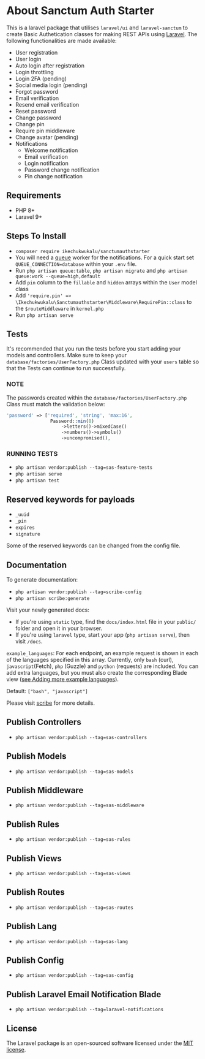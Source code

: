 # About Sanctum Auth Starter

This is a laravel package that utilises `laravel/ui` and `laravel-sanctum` to create Basic Authetication classes for making REST APIs using [Laravel](https://laravel.com/). The following functionalities are made available:

- User registration
- User login
- Auto login after registration
- Login throttling
- Login 2FA (pending)
- Social media login (pending)
- Forgot password
- Email verification
- Resend email verification
- Reset password
- Change password
- Change pin
- Require pin middleware
- Change avatar (pending)
- Notifications
  - Welcome notification
  - Email verification
  - Login notification
  - Password change notification
  - Pin change notification

## Requirements

- PHP 8+
- Laravel 9+

## Steps To Install

- `composer require ikechukwukalu/sanctumauthstarter`
- You will need a [queue](https://laravel.com/docs/9.x/queues#introduction) worker for the notifications. For a quick start set `QUEUE_CONNECTION=database` within your `.env` file.
- Run `php artisan queue:table`, `php artisan migrate` and `php artisan queue:work --queue=high,default`
- Add `pin` column to the `fillable` and `hidden` arrays within the `User` model class
- Add `'require.pin' => \Ikechukwukalu\Sanctumauthstarter\Middleware\RequirePin::class` to the `$routeMiddleware` in `kernel.php`
- Run `php artisan serve`

## Tests

It's recommended that you run the tests before you start adding your models and controllers.
Make sure to keep your `database/factories/UserFactory.php` Class updated with your `users` table so that the Tests can continue to run successfully.

### NOTE

The passwords created within the `database/factories/UserFactory.php` Class must match the validation below:

``` PHP
'password' => ['required', 'string', 'max:16',
                Password::min(8)
                    ->letters()->mixedCase()
                    ->numbers()->symbols()
                    ->uncompromised(),
```

### RUNNING TESTS

- `php artisan vendor:publish --tag=sas-feature-tests`
- `php artisan serve`
- `php artisan test`

## Reserved keywords for payloads

- `_uuid`
- `_pin`
- `expires`
- `signature`

Some of the reserved keywords can be changed from the config file.

## Documentation

To generate documentation:

- `php artisan vendor:publish --tag=scribe-config`
- `php artisan scribe:generate`

Visit your newly generated docs:

- If you're using `static` type, find the `docs/index.html` file in your `public/` folder and open it in your browser.
- If you're using `laravel` type, start your app (`php artisan serve`), then visit `/docs`.

`example_languages`:
For each endpoint, an example request is shown in each of the languages specified in this array. Currently, only `bash` (curl), `javascript`(Fetch), `php` (Guzzle) and `python` (requests) are included. You can add extra languages, but you must also create the corresponding Blade view ([see Adding more example languages](https://scribe.knuckles.wtf/laravel/advanced/example-requests)).

Default: `["bash", "javascript"]`

Please visit [scribe](https://scribe.knuckles.wtf/) for more details.

## Publish Controllers

- `php artisan vendor:publish --tag=sas-controllers`

## Publish Models

- `php artisan vendor:publish --tag=sas-models`

## Publish Middleware

- `php artisan vendor:publish --tag=sas-middleware`

## Publish Rules

- `php artisan vendor:publish --tag=sas-rules`

## Publish Views

- `php artisan vendor:publish --tag=sas-views`

## Publish Routes

- `php artisan vendor:publish --tag=sas-routes`

## Publish Lang

- `php artisan vendor:publish --tag=sas-lang`

## Publish Config

- `php artisan vendor:publish --tag=sas-config`

## Publish Laravel Email Notification Blade

- `php artisan vendor:publish --tag=laravel-notifications`

## License

The Laravel package is an open-sourced software licensed under the [MIT license](https://opensource.org/licenses/MIT).
